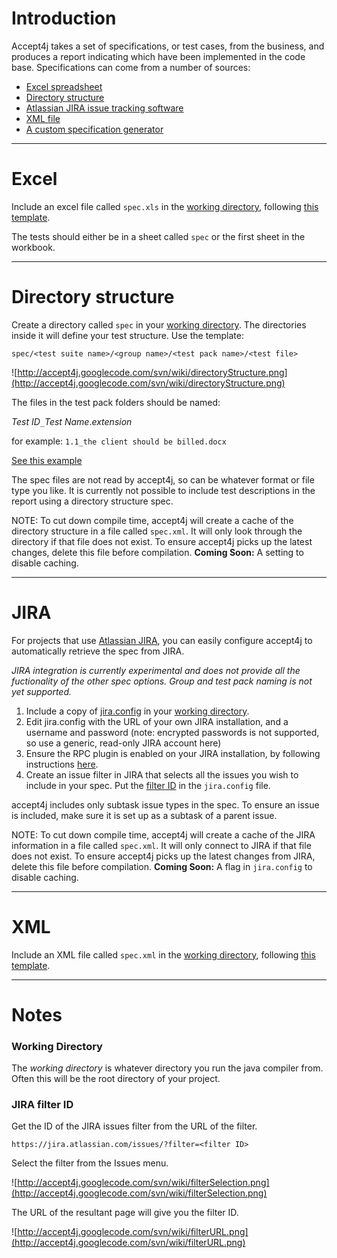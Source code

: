 # Introduction #

Accept4j takes a set of specifications, or test cases, from the business, and produces a report indicating which have been implemented in the code base. Specifications can come from a number of sources:

  * [Excel spreadsheet](SpecGeneration#Excel.md)
  * [Directory structure](SpecGeneration#Directory_structure.md)
  * [Atlassian JIRA issue tracking software](SpecGeneration#JIRA.md)
  * [XML file](SpecGeneration#XML.md)
  * [A custom specification generator](CustomSpecGenerator.md)


---


# Excel #

Include an excel file called `spec.xls` in the [working directory](SpecGeneration#Working_Directory.md), following [this template](http://accept4j.googlecode.com/svn/trunk/testData/functional/excelspec/spec.xls).

The tests should either be in a sheet called `spec` or the first sheet in the workbook.


---


# Directory structure #

Create a directory called `spec` in your [working directory](SpecGeneration#Working_Directory.md). The directories inside it will define your test structure. Use the template:

```
spec/<test suite name>/<group name>/<test pack name>/<test file>
```

![http://accept4j.googlecode.com/svn/wiki/directoryStructure.png](http://accept4j.googlecode.com/svn/wiki/directoryStructure.png)

The files in the test pack folders should be named:

_Test ID_`_`_Test Name_._extension_

for example: `1.1_the client should be billed.docx`

[See this example](http://code.google.com/p/accept4j/source/browse/#svn%2Ftrunk%2FtestData%2Ffunctional%2Fdirspec%2Fspec)

The spec files are not read by accept4j, so can be whatever format or file type you like. It is currently not possible to include test descriptions in the report using a directory structure spec.

NOTE: To cut down compile time, accept4j will create a cache of the directory structure in a file called `spec.xml`. It will only look through the directory if that file does not exist. To ensure accept4j picks up the latest changes, delete this file before compilation. **Coming Soon:** A setting to disable caching.


---


# JIRA #

For projects that use [Atlassian JIRA](http://www.atlassian.com/software/jira/overview/), you can easily configure accept4j to automatically retrieve the spec from JIRA.

_JIRA integration is currently experimental and does not provide all the fuctionality of the other spec options. Group and test pack naming is not yet supported._

  1. Include a copy of [jira.config](http://accept4j.googlecode.com/svn/trunk/testData/functional/jiraspec/jira.config) in your [working directory](SpecGeneration#Working_Directory.md).
  1. Edit jira.config with the URL of your own JIRA installation, and a username and password (note: encrypted passwords is not supported, so use a generic, read-only JIRA account here)
  1. Ensure the RPC plugin is enabled on your JIRA installation, by following instructions [here](https://developer.atlassian.com/display/JIRADEV/JIRA+XML-RPC+Overview#JIRAXML-RPCOverview-EnabletheRPCplugin).
  1. Create an issue filter in JIRA that selects all the issues you wish to include in your spec. Put the [filter ID](SpecGeneration#JIRA_filter_ID.md) in the `jira.config` file.

accept4j includes only subtask issue types in the spec. To ensure an issue is included, make sure it is set up as a subtask of a parent issue.

NOTE: To cut down compile time, accept4j will create a cache of the JIRA information in a file called `spec.xml`. It will only connect to JIRA if that file does not exist. To ensure accept4j picks up the latest changes from JIRA, delete this file before compilation. **Coming Soon:** A flag in `jira.config` to disable caching.


---


# XML #

Include an XML file called `spec.xml` in the [working directory](SpecGeneration#Working_Directory.md), following [this template](http://accept4j.googlecode.com/svn/trunk/testData/functional/xmlspec/spec.xml).


---


# Notes #

### Working Directory ###

The _working directory_ is whatever directory you run the java compiler from. Often this will be the root directory of your project.

### JIRA filter ID ###

Get the ID of the JIRA issues filter from the URL of the filter.

`https://jira.atlassian.com/issues/?filter=<filter ID>`

Select the filter from the Issues menu.

![http://accept4j.googlecode.com/svn/wiki/filterSelection.png](http://accept4j.googlecode.com/svn/wiki/filterSelection.png)

The URL of the resultant page will give you the filter ID.

![http://accept4j.googlecode.com/svn/wiki/filterURL.png](http://accept4j.googlecode.com/svn/wiki/filterURL.png)